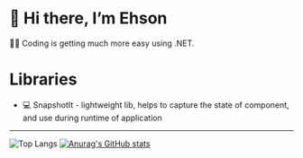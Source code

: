 # 👋 Hi there, I’m Ehson
🧑‍💻 Coding is getting much more easy using .NET.
# Libraries
- 💻 SnapshotIt - lightweight lib, helps to capture the state of component, and use during runtime of application

---
![Top Langs](https://github-readme-stats.vercel.app/api/top-langs/?username=AkhmedovEhson&size_weight=0.5&count_weight=0.5)
[![Anurag's GitHub stats](https://github-readme-stats.vercel.app/api?username=AkhmedovEhson)](https://github.com/AkhmedovEhson/github-readme-stats)



<!---
AkhmedovEhson/AkhmedovEhson is a ✨ special ✨ repository because its `README.md` (this file) appears on your GitHub profile.
You can click the Preview link to take a look at your changes.
--->
